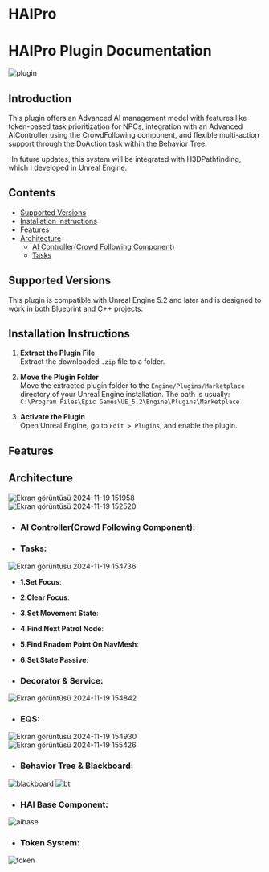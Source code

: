 # HAIPro
# HAIPro Plugin Documentation
![plugin](https://github.com/user-attachments/assets/740a6c0b-39e3-4314-9375-934a9759ca05)

## Introduction 
This plugin offers an Advanced AI management model with features like token-based task prioritization for NPCs, integration with an Advanced AIController using the CrowdFollowing component, and flexible multi-action support through the DoAction task within the Behavior Tree.

-In future updates, this system will be integrated with H3DPathfinding, which I developed in Unreal Engine.

## Contents

- [Supported Versions](#supported-versions)
- [Installation Instructions](#installation-instructions)
- [Features](#features)
- [Architecture](#architecture)
     - [AI Controller(Crowd Following Component)](#ai-controller-(-crowd-following-component-))
     - [Tasks](#tasks)

## Supported Versions
This plugin is compatible with Unreal Engine 5.2 and later and is designed to work in both Blueprint and C++ projects.

## Installation Instructions

1. **Extract the Plugin File**  
   Extract the downloaded `.zip` file to a folder.

2. **Move the Plugin Folder**  
   Move the extracted plugin folder to the `Engine/Plugins/Marketplace` directory of your Unreal Engine installation. The path is usually:  
   `C:\Program Files\Epic Games\UE_5.2\Engine\Plugins\Marketplace`

3. **Activate the Plugin**  
   Open Unreal Engine, go to `Edit > Plugins`, and enable the plugin.

## Features

## Architecture

![Ekran görüntüsü 2024-11-19 151958](https://github.com/user-attachments/assets/9aec9ff3-a641-4c8b-a138-bf87a6a5f47a)
![Ekran görüntüsü 2024-11-19 152520](https://github.com/user-attachments/assets/c697867e-8900-49b0-b660-fac3edc1655c)
- ### AI Controller(Crowd Following Component):

- ### Tasks:

![Ekran görüntüsü 2024-11-19 154736](https://github.com/user-attachments/assets/a2964214-900f-48ae-94e4-4765d30840f7)

   - **1.Set Focus**:
   
   - **2.Clear Focus**:
   
   - **3.Set Movement State**:
   
   - **4.Find Next Patrol Node**:
   
   - **5.Find Rnadom Point On NavMesh**:
   
   - **6.Set State Passive**:

- ### Decorator & Service:

![Ekran görüntüsü 2024-11-19 154842](https://github.com/user-attachments/assets/e8558a8c-4973-4685-8e2d-8d4e228cfc78)

- ### EQS:

![Ekran görüntüsü 2024-11-19 154930](https://github.com/user-attachments/assets/e48ed425-5a14-4ccf-ac2f-e448374f6cfb) ![Ekran görüntüsü 2024-11-19 155426](https://github.com/user-attachments/assets/b0a18cb1-44f2-449d-b25d-5a7537f0d395)


- ### Behavior Tree & Blackboard:

![blackboard](https://github.com/user-attachments/assets/dcf9ed70-e6dc-401c-8f28-71a12e456339) ![bt](https://github.com/user-attachments/assets/e004f1b5-ac1d-4e76-a124-88c35b3b9c01) 

- ### HAI Base Component:
![aibase](https://github.com/user-attachments/assets/03bb5dd0-c482-40d8-9d74-f8ac236ebe58)

- ### Token System:
![token](https://github.com/user-attachments/assets/24ef2bf3-604f-4902-be53-fcb18d784fff)
